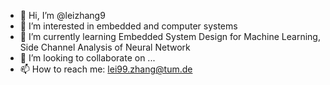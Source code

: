 - 👋 Hi, I’m @leizhang9
- 👀 I’m interested in embedded and computer systems
- 🌱 I’m currently learning Embedded System Design for Machine Learning, Side Channel Analysis of Neural Network
- 💞️ I’m looking to collaborate on ...
- 📫 How to reach me: lei99.zhang@tum.de

<!---
leizhang9/leizhang9 is a ✨ special ✨ repository because its `README.md` (this file) appears on your GitHub profile.
You can click the Preview link to take a look at your changes.
--->
